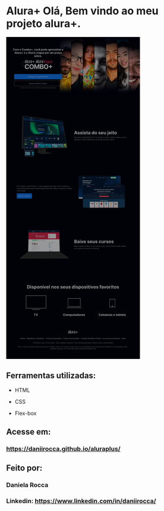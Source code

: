 # Alura+ Olá, Bem vindo ao meu projeto alura+.

![](https://raw.githubusercontent.com/daniirocca/aluraplus/main/aluraplus.png)

## Ferramentas utilizadas:

* HTML

* CSS

* Flex-box

## Acesse em:

### https://daniirocca.github.io/aluraplus/

## Feito por:

### Daniela Rocca

### Linkedin: https://www.linkedin.com/in/daniirocca/

